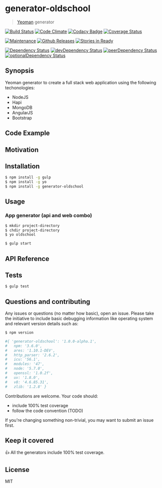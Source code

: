 # generator-oldschool

> [Yeoman](http://yeoman.io) generator

[![Build Status](https://travis-ci.org/fluky/generator-oldschool.svg?branch=master)](https://travis-ci.org/fluky/generator-oldschool)
[![Code Climate](https://codeclimate.com/github/fluky/generator-oldschool/badges/gpa.svg)](https://codeclimate.com/github/fluky/generator-oldschool)
[![Codacy Badge](https://api.codacy.com/project/badge/grade/eeae91ca87c049768c3355321e8fdd68)](https://www.codacy.com/app/james_20/generator-oldschool)
[![Coverage Status](https://coveralls.io/repos/github/fluky/generator-oldschool/badge.svg?branch=master)](https://coveralls.io/github/fluky/generator-oldschool?branch=master)

[![Maintenance](https://img.shields.io/maintenance/yes/2016.svg)]()
[![Github Releases](https://img.shields.io/github/downloads/fluky/generator-oldschool/latest/total.svg)]()
[![Stories in Ready](https://badge.waffle.io/fluky/generator-oldschool.png?label=ready&title=ready)](https://waffle.io/fluky/generator-oldschool)

[![Dependency Status](https://david-dm.org/fluky/generator-oldschool.svg)](https://david-dm.org/fluky/generator-oldschool)
[![devDependency Status](https://david-dm.org/fluky/generator-oldschool/dev-status.svg)](https://david-dm.org/fluky/generator-oldschool#info=devDependencies)
[![peerDependency Status](https://david-dm.org/fluky/generator-oldschool/peer-status.svg)](https://david-dm.org/fluky/generator-oldschool#info=peerDependencies)
[![optionalDependency Status](https://david-dm.org/fluky/generator-oldschool/optional-status.svg)](https://david-dm.org/fluky/generator-oldschool#info=optionalDependencies)

<!--
[npm-image]: https://badge.fury.io/js/generator-oldschool.svg
[npm-url]: https://npmjs.org/package/generator-oldschool
[![node](https://img.shields.io/node/v/gh-badges.svg)]()
[![Bower](https://img.shields.io/bower/v/bootstrap.svg)]()
[![Twitter URL](https://img.shields.io/twitter/url/http/shields.io.svg?style=social)]()
[![Twitter Follow](https://img.shields.io/twitter/follow/shields_io.svg?style=social)]()
[![GitHub issues](https://img.shields.io/github/issues/badges/shields.svg)]()
[![GitHub license](https://img.shields.io/github/license/mashape/apistatus.svg)]()
[![Libscore](https://img.shields.io/libscore/s/jQuery.svg)]()
-->

## Synopsis

Yeoman generator to create a full stack web application using the following techonologies:
 - NodeJS
 - Hapi
 - MongoDB
 - AngularJS
 - Bootstrap

## Code Example

## Motivation

## Installation

```bash
$ npm install -g gulp
$ npm install -g yo
$ npm install -g generator-oldschool
```

## Usage

### App generator (api and web combo)

```bash
$ mkdir project-directory
$ chdir project-directory
$ yo oldschool
```

```bash
$ gulp start
```
## API Reference

## Tests

```bash
$ gulp test
```

## Questions and contributing

Any issues or questions (no matter how basic), open an issue. Please take the
initiative to include basic debugging information like operating system
and relevant version details such as:

```bash
$ npm version

#{ 'generator-oldschool': '1.0.0-alpha.1',
#	npm: '3.6.0',
#	ares: '1.10.1-DEV',
#	http_parser: '2.6.2',
#	icu: '56.1',
#	modules: '47',
#	node: '5.7.0',
#	openssl: '1.0.2f',
#	uv: '1.8.0',
#	v8: '4.6.85.31',
#	zlib: '1.2.8' }
```

Contributions are welcome. Your code should:

 - include 100% test coverage
 - follow the code convention (TODO)

If you're changing something non-trivial, you may want to submit an issue first.

## Keep it covered

:+1: All the generators include 100% test coverage. 


## License

MIT
